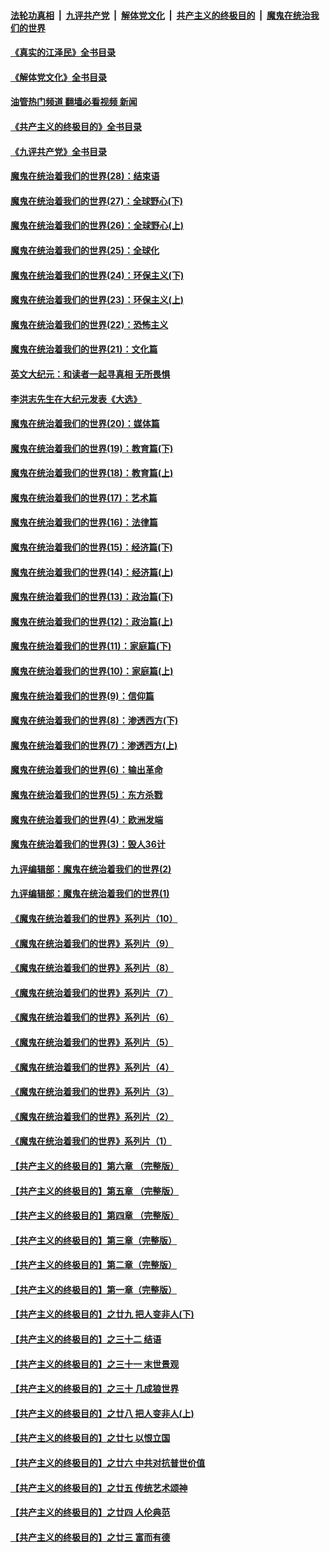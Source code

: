 ####  [法轮功真相](../../../../basic/blob/master/README.md?t=07311501) &nbsp;|&nbsp; [九评共产党](../../../../9ping.md/blob/master/README.md?t=07311501) &nbsp;|&nbsp; [解体党文化](../../../../jtdwh.md/blob/master/README.md?t=07311501)  &nbsp;|&nbsp; [共产主义的终极目的](../../../../gczydzjmd.md/blob/master/README.md?t=07311501) &nbsp;|&nbsp; [魔鬼在统治我们的世界](../../../../mgztzwmdsj.md/blob/master/README.md?t=07311501) 

#### [《真实的江泽民》全书目录](../pages/nsc422/n13721399.md?t=07311501) 

#### [《解体党文化》全书目录](../pages/nsc422/n13721157.md?t=07311501) 

#### [油管热门频道 翻墙必看视频 新闻](http://45.76.130.85:81/youtube.html?07311501)

#### [《共产主义的终极目的》全书目录](../pages/nsc422/n13721048.md?t=07311501) 

#### [《九评共产党》全书目录](../pages/nsc422/n13708085.md?t=07311501) 

#### [魔鬼在统治着我们的世界(28)：结束语](../pages/nsc422/n10936246.md?t=07311501) 

#### [魔鬼在统治着我们的世界(27)：全球野心(下)](../pages/nsc422/n10928319.md?t=07311501) 

#### [魔鬼在统治着我们的世界(26)：全球野心(上)](../pages/nsc422/n10900318.md?t=07311501) 

#### [魔鬼在统治着我们的世界(25)：全球化](../pages/nsc422/n10788205.md?t=07311501) 

#### [魔鬼在统治着我们的世界(24)：环保主义(下)](../pages/nsc422/n10695307.md?t=07311501) 

#### [魔鬼在统治着我们的世界(23)：环保主义(上)](../pages/nsc422/n10688613.md?t=07311501) 

#### [魔鬼在统治着我们的世界(22)：恐怖主义](../pages/nsc422/n10614727.md?t=07311501) 

#### [魔鬼在统治着我们的世界(21)：文化篇](../pages/nsc422/n10597706.md?t=07311501) 

#### [英文大纪元：和读者一起寻真相 无所畏惧](../pages/nsc422/n12542027.md?t=07311501) 

#### [李洪志先生在大纪元发表《大选》](../pages/nsc422/n12534746.md?t=07311501) 

#### [魔鬼在统治着我们的世界(20)：媒体篇](../pages/nsc422/n10586579.md?t=07311501) 

#### [魔鬼在统治着我们的世界(19)：教育篇(下)](../pages/nsc422/n10564808.md?t=07311501) 

#### [魔鬼在统治着我们的世界(18)：教育篇(上)](../pages/nsc422/n10526970.md?t=07311501) 

#### [魔鬼在统治着我们的世界(17)：艺术篇](../pages/nsc422/n10499093.md?t=07311501) 

#### [魔鬼在统治着我们的世界(16)：法律篇](../pages/nsc422/n10485969.md?t=07311501) 

#### [魔鬼在统治着我们的世界(15)：经济篇(下)](../pages/nsc422/n10469975.md?t=07311501) 

#### [魔鬼在统治着我们的世界(14)：经济篇(上)](../pages/nsc422/n10457370.md?t=07311501) 

#### [魔鬼在统治着我们的世界(13)：政治篇(下)](../pages/nsc422/n10448270.md?t=07311501) 

#### [魔鬼在统治着我们的世界(12)：政治篇(上)](../pages/nsc422/n10444576.md?t=07311501) 

#### [魔鬼在统治着我们的世界(11)：家庭篇(下)](../pages/nsc422/n10440961.md?t=07311501) 

#### [魔鬼在统治着我们的世界(10)：家庭篇(上)](../pages/nsc422/n10435448.md?t=07311501) 

#### [魔鬼在统治着我们的世界(9)：信仰篇](../pages/nsc422/n10432159.md?t=07311501) 

#### [魔鬼在统治着我们的世界(8)：渗透西方(下)](../pages/nsc422/n10429603.md?t=07311501) 

#### [魔鬼在统治着我们的世界(7)：渗透西方(上)](../pages/nsc422/n10426013.md?t=07311501) 

#### [魔鬼在统治着我们的世界(6)：输出革命](../pages/nsc422/n10421536.md?t=07311501) 

#### [魔鬼在统治着我们的世界(5)：东方杀戮](../pages/nsc422/n10417707.md?t=07311501) 

#### [魔鬼在统治着我们的世界(4)：欧洲发端](../pages/nsc422/n10414890.md?t=07311501) 

#### [魔鬼在统治着我们的世界(3)：毁人36计](../pages/nsc422/n10411583.md?t=07311501) 

#### [九评编辑部：魔鬼在统治着我们的世界(2)](../pages/nsc422/n10410036.md?t=07311501) 

#### [九评编辑部：魔鬼在统治着我们的世界(1)](../pages/nsc422/n10406825.md?t=07311501) 

#### [《魔鬼在统治着我们的世界》系列片（10）](../pages/nsc422/n12292670.md?t=07311501) 

#### [《魔鬼在统治着我们的世界》系列片（9）](../pages/nsc422/n12290859.md?t=07311501) 

#### [《魔鬼在统治着我们的世界》系列片（8）](../pages/nsc422/n12287445.md?t=07311501) 

#### [《魔鬼在统治着我们的世界》系列片（7）](../pages/nsc422/n12283425.md?t=07311501) 

#### [《魔鬼在统治着我们的世界》系列片（6）](../pages/nsc422/n12282314.md?t=07311501) 

#### [《魔鬼在统治着我们的世界》系列片（5）](../pages/nsc422/n12281419.md?t=07311501) 

#### [《魔鬼在统治着我们的世界》系列片（4）](../pages/nsc422/n12274024.md?t=07311501) 

#### [《魔鬼在统治着我们的世界》系列片（3）](../pages/nsc422/n12271322.md?t=07311501) 

#### [《魔鬼在统治着我们的世界》系列片（2）](../pages/nsc422/n12269049.md?t=07311501) 

#### [《魔鬼在统治着我们的世界》系列片（1）](../pages/nsc422/n12267575.md?t=07311501) 

#### [【共产主义的终极目的】第六章 （完整版）](../pages/nsc422/n11428913.md?t=07311501) 

#### [【共产主义的终极目的】第五章 （完整版）](../pages/nsc422/n11428912.md?t=07311501) 

#### [【共产主义的终极目的】第四章 （完整版）](../pages/nsc422/n11428907.md?t=07311501) 

#### [【共产主义的终极目的】第三章（完整版）](../pages/nsc422/n11428848.md?t=07311501) 

#### [【共产主义的终极目的】第二章（完整版）](../pages/nsc422/n11428831.md?t=07311501) 

#### [【共产主义的终极目的】第一章（完整版）](../pages/nsc422/n11417651.md?t=07311501) 

#### [【共产主义的终极目的】之廿九 把人变非人(下)](../pages/nsc422/n11344140.md?t=07311501) 

#### [【共产主义的终极目的】之三十二 结语](../pages/nsc422/n11360535.md?t=07311501) 

#### [【共产主义的终极目的】之三十一 末世景观](../pages/nsc422/n11351129.md?t=07311501) 

#### [【共产主义的终极目的】之三十 几成狼世界](../pages/nsc422/n11348280.md?t=07311501) 

#### [【共产主义的终极目的】之廿八 把人变非人(上)](../pages/nsc422/n11340492.md?t=07311501) 

#### [【共产主义的终极目的】之廿七 以恨立国](../pages/nsc422/n11336944.md?t=07311501) 

#### [【共产主义的终极目的】之廿六 中共对抗普世价值](../pages/nsc422/n11324785.md?t=07311501) 

#### [【共产主义的终极目的】之廿五 传统艺术颂神](../pages/nsc422/n11296396.md?t=07311501) 

#### [【共产主义的终极目的】之廿四 人伦典范](../pages/nsc422/n11296397.md?t=07311501) 

#### [【共产主义的终极目的】之廿三 富而有德](../pages/nsc422/n11283598.md?t=07311501) 

<img src='http://gfw-breaker.win/goodnews/indexes/nsc422.md' width='0px' height='0px'/>
